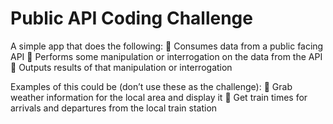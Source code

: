 # Public API Coding Challenge

A simple app that does the following:
 Consumes data from a public facing API
 Performs some manipulation or interrogation on the data from the API
 Outputs results of that manipulation or interrogation

Examples of this could be (don’t use these as the challenge):
 Grab weather information for the local area and display it
 Get train times for arrivals and departures from the local train station
